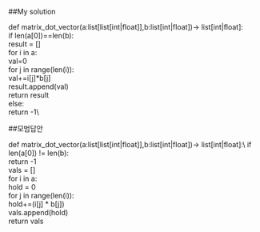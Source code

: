 ##My solution

def matrix_dot_vector(a:list[list[int|float]],b:list[int|float])-> list[int|float]: \
	if len(a[0])==len(b):\
		result = []\
		for i in a:\
			val=0\
			for j in range(len(i)):\
				val+=i[j]*b[j]\
			result.append(val)\
		return result\
	else:\
		return -1\


  ##모범답안

  def matrix_dot_vector(a:list[list[int|float]],b:list[int|float])-> list[int|float]:\\
    if len(a[0]) != len(b):\
        return -1\
    vals = []\
    for i in a:\
        hold = 0\
        for j in range(len(i)):\
            hold+=(i[j] * b[j])\
        vals.append(hold)\
    return vals
